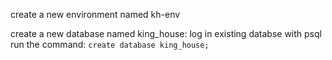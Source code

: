 create a new environment named kh-env

create a new database named king_house:
    log in existing databse with psql
    run the command: `create database king_house;`
    
    
 

